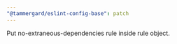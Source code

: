 ```yaml
---
"@tammergard/eslint-config-base": patch
---
```


Put no-extraneous-dependencies rule inside rule object.
